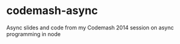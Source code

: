 codemash-async
==============

Async slides and code from my Codemash 2014 session on async programming in node
